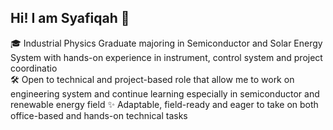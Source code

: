 ## Hi! I am Syafiqah 👋

<!--
**syafiqahwahab/syafiqahwahab** is a ✨ _special_ ✨ repository because its `README.md` (this file) appears on your GitHub profile.
--!>

🎓 Industrial Physics Graduate majoring in Semiconductor and Solar Energy System with hands-on experience in instrument, control system and project coordinatio<br/>
🛠 Open to technical and project-based role that allow me to work on engineering system and continue learning especially in semiconductor and renewable energy field
✨ Adaptable, field-ready and eager to take on both office-based and hands-on technical tasks

